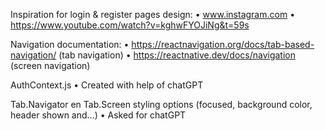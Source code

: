 Inspiration for login & register pages design:
• www.instagram.com
• https://www.youtube.com/watch?v=kghwFYOJiNg&t=59s

Navigation documentation:
• https://reactnavigation.org/docs/tab-based-navigation/ (tab navigation)
• https://reactnative.dev/docs/navigation (screen navigation)

AuthContext.js
• Created with help of chatGPT

Tab.Navigator en Tab.Screen styling options (focused, background color, header shown and...)
• Asked for chatGPT
